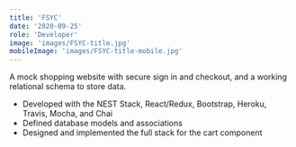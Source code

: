 ```yaml
---
title: 'FSYC'
date: '2020-09-25'
role: 'Developer'
image: 'images/FSYC-title.jpg'
mobileImage: 'images/FSYC-title-mobile.jpg'
---
```


A mock shopping website with secure sign in and checkout, and a working relational schema to store data.
- Developed with the NEST Stack, React/Redux, Bootstrap, Heroku, Travis, Mocha, and Chai
- Defined database models and associations
- Designed and implemented the full stack for the cart component